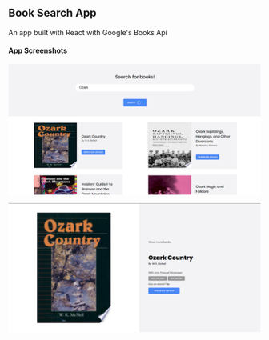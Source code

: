 ## Book Search App

An app built with React with Google's Books Api

#### App Screenshots

![Screenshot 1](https://github.com/OrekuD/react-books-app/blob/master/src/images/image-1.png?raw=true)

![Screenshot 2](https://github.com/OrekuD/react-books-app/blob/master/src/images/image-2.png?raw=true)
